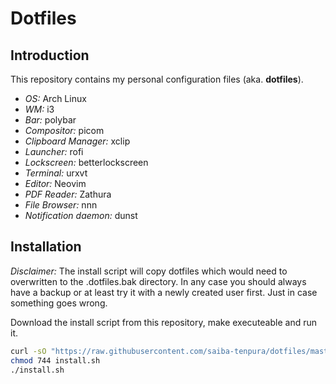 # Dotfiles

## Introduction
This repository contains my personal configuration files (aka. **dotfiles**).

* *OS:* Arch Linux
* *WM:* i3
* *Bar:* polybar
* *Compositor:* picom
* *Clipboard Manager:* xclip
* *Launcher:* rofi
* *Lockscreen:* betterlockscreen
* *Terminal:* urxvt
* *Editor:* Neovim
* *PDF Reader:* Zathura
* *File Browser:* nnn
* *Notification daemon:* dunst

## Installation
*Disclaimer:* The install script will copy dotfiles which would need to overwritten to the .dotfiles.bak directory. In any case you should always have a backup or at least try it with a newly created user first. Just in case something goes wrong.

Download the install script from this repository, make executeable and run it.
```bash
curl -sO "https://raw.githubusercontent.com/saiba-tenpura/dotfiles/master/install.sh"
chmod 744 install.sh
./install.sh
```

